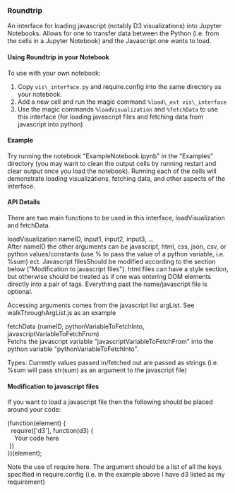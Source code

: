 ### Roundtrip

An interface for loading javascript (notably D3 visualizations) into Jupyter
Notebooks. Allows for one to transfer data between the Python (i.e. from the
cells in a Jupyter Notebook) and the Javascript one wants to load. 

#### Using Roundtrip in your Notebook
 
To use with your own notebook:

1) Copy `vis\_interface.py` and require.config into the same directory as your notebook.
2) Add a new cell and run the magic command `%load\_ext vis\_interface`
3) Use the magic commands `%loadVisualization` and `%fetchData` to use this interface (for loading javascript files and fetching data from javascript into python)


#### Example

Try running the notebook "ExampleNotebook.ipynb" in the "Examples" directory
(you may want to clean the output cells by running restart and clear output
once you load the notebook). Running each of the cells will demonstrate
loading visualizations, fetching data, and other aspects of the interface. 

#### API Details

There are two main functions to be used in this interface, loadVisualization and fetchData.

loadVisualization nameID, input1, input2, input3, ...
<br/>After nameID the other arguments can be javascript, html, css, json, csv, or python values/constants (use % to pass the value of a python variable, i.e. %sum) ect. Javascript filesShould be modified according to the section below ("Modification to javascript files"). html files can have a style section, but otherwise should be treated as if one was entering DOM elements directly into a pair of <body></body> tags. Everything past the name/javascript file is optional. 

Accessing arguments comes from the javascript list argList. See walkThroughArgList.js as an example

fetchData (nameID, pythonVariableToFetchInto, javascriptVariableToFetchFrom)
<br/>Fetchs the javascript variable "javascriptVariableToFetchFrom" into the python variable "pythonVariableToFetchInto".

Types: Currently values passed in/fetched out are passed as strings (i.e. %sum will pass str(sum) as an argument to the javascript file)

#### Modification to javascript files
If you want to load a javascript file then the following should be placed around your code:

(function(element) {
<br/>&nbsp;&nbsp;require(\['d3'\], function(d3) {
<br/>&nbsp;&nbsp;&nbsp;&nbsp;Your code here
<br/>&nbsp;})
<br/>})(element);

Note the use of require here. The argument should be a list of all the keys specified in require.config (i.e. in the example above I have d3 listed as my requirement)
